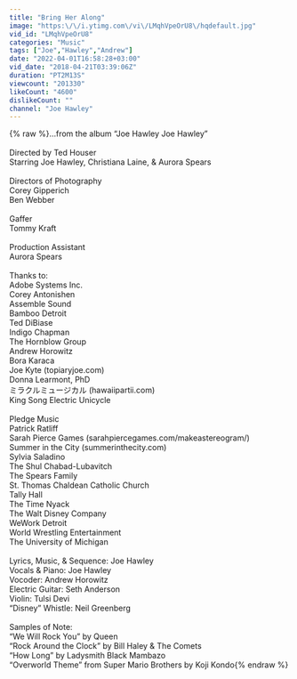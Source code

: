 ```yaml
---
title: "Bring Her Along"
image: "https:\/\/i.ytimg.com\/vi\/LMqhVpeOrU8\/hqdefault.jpg"
vid_id: "LMqhVpeOrU8"
categories: "Music"
tags: ["Joe","Hawley","Andrew"]
date: "2022-04-01T16:58:28+03:00"
vid_date: "2018-04-21T03:39:06Z"
duration: "PT2M13S"
viewcount: "201330"
likeCount: "4600"
dislikeCount: ""
channel: "Joe Hawley"
---
```

{% raw %}…from the album “Joe Hawley Joe Hawley”<br /><br />Directed by Ted Houser<br />Starring Joe Hawley, Christiana Laine, &amp; Aurora Spears<br /><br />Directors of Photography<br />Corey Gipperich<br />Ben Webber<br /><br />Gaffer<br />Tommy Kraft<br /><br />Production Assistant<br />Aurora Spears<br /><br />Thanks to:<br />Adobe Systems Inc.<br />Corey Antonishen<br />Assemble Sound<br />Bamboo Detroit<br />Ted DiBiase<br />Indigo Chapman<br />The Hornblow Group<br />Andrew Horowitz<br />Bora Karaca<br />Joe Kyte (topiaryjoe.com)<br />Donna Learmont, PhD<br />ミラクルミュージカル (hawaiipartii.com)<br />King Song Electric Unicycle<br /><br />Pledge Music<br />Patrick Ratliff<br />Sarah Pierce Games (sarahpiercegames.com/makeastereogram/)<br />Summer in the City (summerinthecity.com)<br />Sylvia Saladino<br />The Shul Chabad-Lubavitch<br />The Spears Family<br />St. Thomas Chaldean Catholic Church<br />Tally Hall<br />The Time Nyack<br />The Walt Disney Company<br />WeWork Detroit<br />World Wrestling Entertainment<br />The University of Michigan<br /><br />Lyrics, Music, &amp; Sequence: Joe Hawley<br />Vocals &amp; Piano: Joe Hawley<br />Vocoder: Andrew Horowitz<br />Electric Guitar: Seth Anderson<br />Violin: Tulsi Devi<br />“Disney” Whistle: Neil Greenberg<br /><br />Samples of Note:<br />“We Will Rock You” by Queen<br />“Rock Around the Clock” by Bill Haley &amp; The Comets<br />“How Long” by Ladysmith Black Mambazo<br />“Overworld Theme” from Super Mario Brothers by Koji Kondo{% endraw %}
